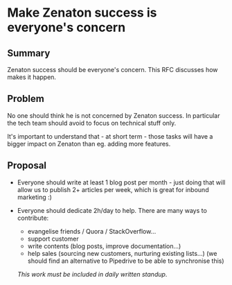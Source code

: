 # Make Zenaton success is everyone's concern

## Summary

Zenaton success should be everyone's concern. This RFC discusses how makes it happen.

## Problem

No one should think he is not concerned by Zenaton success.
In particular the tech team should avoid to focus on technical stuff only.

It's important to understand that - at short term - those tasks will have a bigger impact on Zenaton than eg. adding more features.

## Proposal

- Everyone should write at least 1 blog post per month - just doing that will allow us to publish 2+ articles per week, which is great for inbound marketing :)
- Everyone should dedicate 2h/day to help. There are many ways to contribute:
    - evangelise friends / Quora / StackOverflow...
    - support customer
    - write contents (blog posts, improve documentation...)
    - help sales (sourcing new customers, nurturing existing lists...)  (we should find an alternative to Pipedrive to be able to synchronise this)

    *This work must be included in daily written standup*.
